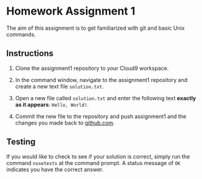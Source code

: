 # Homework Assignment 1


The aim of this assignment is to get familiarized with git and basic Unix commands.

## Instructions

 1. Clone the assignment1 repository to your Cloud9 workspace.

 2. In the command window, navigate to the assignment1 repository and create a new text file `solution.txt`.

 3. Open a new file called `solution.txt` and enter the following text **exactly as it appears**: `Hello, World!`.

 4. Commit the new file to the repository and push assignment1 and the changes you made back to [github.com](http://github.com).

 ## Testing

 If you would like to check to see if your solution is correct, simply run the command `nosetests` at the command prompt.  A status message of `OK` indicates you have the correct answer.
